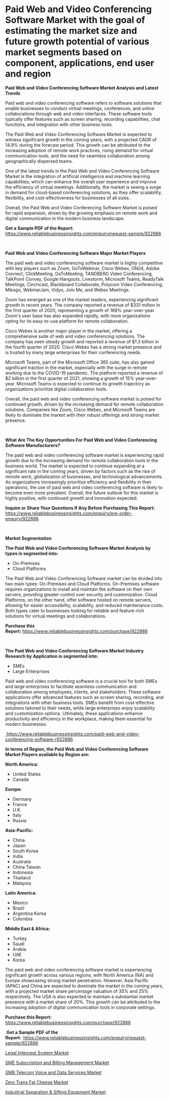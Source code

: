 <p><h1>Paid Web and Video Conferencing Software Market with the goal of estimating the market size and future growth potential of various market segments based on component, applications, end user and region</h1></p><p><strong>Paid Web and Video Conferencing Software Market Analysis and Latest Trends</strong></p>
<p><p>Paid web and video conferencing software refers to software solutions that enable businesses to conduct virtual meetings, conferences, and online collaborations through web and video interfaces. These software tools typically offer features such as screen sharing, recording capabilities, chat functions, and integration with other business tools.</p><p>The Paid Web and Video Conferencing Software Market is expected to witness significant growth in the coming years, with a projected CAGR of 14.9% during the forecast period. This growth can be attributed to the increasing adoption of remote work practices, rising demand for virtual communication tools, and the need for seamless collaboration among geographically dispersed teams.</p><p>One of the latest trends in the Paid Web and Video Conferencing Software Market is the integration of artificial intelligence and machine learning capabilities, which can enhance the overall user experience and improve the efficiency of virtual meetings. Additionally, the market is seeing a surge in demand for cloud-based conferencing solutions, as they offer scalability, flexibility, and cost-effectiveness for businesses of all sizes.</p><p>Overall, the Paid Web and Video Conferencing Software Market is poised for rapid expansion, driven by the growing emphasis on remote work and digital communication in the modern business landscape.</p></p>
<p><strong>Get a Sample PDF of the Report:&nbsp;</strong> <a href="https://www.reliablebusinessinsights.com/enquiry/request-sample/922886">https://www.reliablebusinessinsights.com/enquiry/request-sample/922886</a></p>
<p>&nbsp;</p>
<p><strong>Paid Web and Video Conferencing Software Major Market Players</strong></p>
<p><p>The paid web and video conferencing software market is highly competitive with key players such as Zoom, GoToWebinar, Cisco Webex, ON24, Adobe Connect, ClickMeeting, GoToMeeting, TANDBERG Video Conferencing, TalkPoint Convey, Google Hangouts, Livestorm, Microsoft Teams, ReadyTalk Meetings, Cinchcast, Blackboard Collaborate, Polycom Video Conferencing, Mikogo, WebinarJam, Vidyo, Join.Me, and Webex Meetings.</p><p>Zoom has emerged as one of the market leaders, experiencing significant growth in recent years. The company reported a revenue of $331 million in the first quarter of 2020, representing a growth of 169% year-over-year. Zoom's user base has also expanded rapidly, with more organizations opting for its easy-to-use platform for remote collaboration.</p><p>Cisco Webex is another major player in the market, offering a comprehensive suite of web and video conferencing solutions. The company has seen steady growth and reported a revenue of $1.3 billion in the fourth quarter of 2020. Cisco Webex has a strong market presence and is trusted by many large enterprises for their conferencing needs.</p><p>Microsoft Teams, part of the Microsoft Office 365 suite, has also gained significant traction in the market, especially with the surge in remote working due to the COVID-19 pandemic. The platform reported a revenue of $2 billion in the first quarter of 2021, showing a growth of 15% year-over-year. Microsoft Teams is expected to continue its growth trajectory as organizations prioritize digital collaboration tools.</p><p>Overall, the paid web and video conferencing software market is poised for continued growth, driven by the increasing demand for remote collaboration solutions. Companies like Zoom, Cisco Webex, and Microsoft Teams are likely to dominate the market with their robust offerings and strong market presence.</p></p>
<p>&nbsp;</p>
<p><strong>What Are The Key Opportunities For Paid Web and Video Conferencing Software Manufacturers?</strong></p>
<p><p>The paid web and video conferencing software market is experiencing rapid growth due to the increasing demand for remote collaboration tools in the business world. The market is expected to continue expanding at a significant rate in the coming years, driven by factors such as the rise of remote work, globalization of businesses, and technological advancements. As organizations increasingly prioritize efficiency and flexibility in their operations, the use of paid web and video conferencing software is likely to become even more prevalent. Overall, the future outlook for this market is highly positive, with continued growth and innovation expected.</p></p>
<p><strong>Inquire or Share Your Questions If Any Before Purchasing This Report:</strong> <a href="https://www.reliablebusinessinsights.com/enquiry/pre-order-enquiry/922886">https://www.reliablebusinessinsights.com/enquiry/pre-order-enquiry/922886</a></p>
<p>&nbsp;</p>
<p><strong>Market Segmentation</strong></p>
<p><strong>The Paid Web and Video Conferencing Software Market Analysis by types is segmented into:</strong></p>
<p><ul><li>On-Premises</li><li>Cloud Platforms</li></ul></p>
<p><p>The Paid Web and Video Conferencing Software market can be divided into two main types: On-Premises and Cloud Platforms. On-Premises software requires organizations to install and maintain the software on their own servers, providing greater control over security and customization. Cloud Platforms, on the other hand, offer software hosted on remote servers, allowing for easier accessibility, scalability, and reduced maintenance costs. Both types cater to businesses looking for reliable and feature-rich solutions for virtual meetings and collaborations.</p></p>
<p><strong>Purchase this Report:&nbsp;</strong><a href="https://www.reliablebusinessinsights.com/purchase/922886">https://www.reliablebusinessinsights.com/purchase/922886</a></p>
<p>&nbsp;</p>
<p><strong>The Paid Web and Video Conferencing Software Market Industry Research by Application is segmented into:</strong></p>
<p><ul><li>SMEs</li><li>Large Enterprises</li></ul></p>
<p><p>Paid web and video conferencing software is a crucial tool for both SMEs and large enterprises to facilitate seamless communication and collaboration among employees, clients, and stakeholders. These software applications offer advanced features such as screen sharing, recording, and integrations with other business tools. SMEs benefit from cost-effective solutions tailored to their needs, while large enterprises enjoy scalability and customization options. Ultimately, these applications enhance productivity and efficiency in the workplace, making them essential for modern businesses.</p></p>
<p><a href="https://www.reliablebusinessinsights.com/paid-web-and-video-conferencing-software-r922886">&nbsp;https://www.reliablebusinessinsights.com/paid-web-and-video-conferencing-software-r922886</a></p>
<p><strong>In terms of Region, the Paid Web and Video Conferencing Software Market Players available by Region are:</strong></p>
<p>
    <p> <strong> North America: </strong>
        <ul>
            <li>United States</li>
            <li>Canada</li>
        </ul>
        </p> 
    <p> <strong> Europe: </strong>
        <ul>
            <li>Germany</li>
            <li>France</li>
            <li>U.K.</li>
            <li>Italy</li>
            <li>Russia</li>
        </ul>
        </p> 
    <p> <strong> Asia-Pacific: </strong>
        <ul>
            <li>China</li>
            <li>Japan</li>
            <li>South Korea</li>
            <li>India</li>
            <li>Australia</li>
            <li>China Taiwan</li>
            <li>Indonesia</li>
            <li>Thailand</li>
            <li>Malaysia</li>
        </ul>
        </p> 
    <p> <strong> Latin America: </strong>
        <ul>
            <li>Mexico</li>
            <li>Brazil</li>
            <li>Argentina Korea</li>
            <li>Colombia</li>
        </ul>
        </p> 
    <p> <strong> Middle East & Africa: </strong>
        <ul>
            <li>Turkey</li>
            <li>Saudi</li>
            <li>Arabia</li>
            <li>UAE</li>
            <li>Korea</li>
        </ul>
    </p>
    </p>
<p><p>The paid web and video conferencing software market is experiencing significant growth across various regions, with North America (NA) and Europe showcasing strong market penetration. However, Asia Pacific (APAC) and China are expected to dominate the market in the coming years, with a projected market share percentage valuation of 35% and 25% respectively. The USA is also expected to maintain a substantial market presence with a market share of 20%. This growth can be attributed to the increasing adoption of digital communication tools in corporate settings.</p></p>
<p><strong>Purchase this Report: </strong><a href="https://www.reliablebusinessinsights.com/purchase/922886">https://www.reliablebusinessinsights.com/purchase/922886</a></p>
<p>&nbsp;<strong>Get a Sample PDF of the Report:&nbsp;&nbsp;</strong><a href="https://www.reliablebusinessinsights.com/enquiry/request-sample/922886">https://www.reliablebusinessinsights.com/enquiry/request-sample/922886</a></p>
<p><strong></strong></p>
<p><p><a href="https://github.com/gulaimolin/Market-Research-Report-List-6/blob/main/legal-intercept-system-market.md">Legal Intercept System Market</a></p><p><a href="https://github.com/RoccoManning/Market-Research-Report-List-6/blob/main/sme-subscription-and-billing-management-market.md">SME Subscription and Billing Management Market</a></p><p><a href="https://www.linkedin.com/pulse/market-forecast-global-smb-telecom-voice-data-services-trends-6h74f?trackingId=3AIiqvvVRaWOQNWQqB7kPA%3D%3D">SMB Telecom Voice and Data Services Market</a></p><p><a href="https://www.linkedin.com/pulse/global-zero-trans-fat-cheese-market-sector-types-applications-amrce?trackingId=fxeyVG4eR4WFhW2zL0Q%2FkA%3D%3D">Zero Trans Fat Cheese Market</a></p><p><a href="https://www.linkedin.com/pulse/industrial-separation-sifting-equipment-market-size-type-vibratory-pmgxf?trackingId=7VfsFRELQ%2ByM7FurU%2FD%2Bsw%3D%3D">Industrial Separation & Sifting Equipment Market</a></p></p>